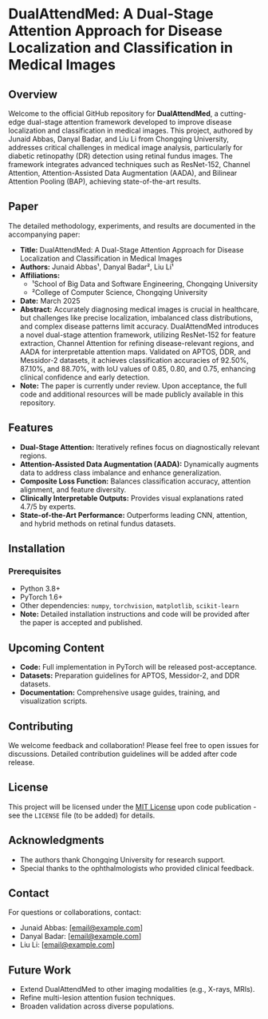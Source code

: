 # DualAttendMed: A Dual-Stage Attention Approach for Disease Localization and Classification in Medical Images

## Overview
Welcome to the official GitHub repository for **DualAttendMed**, a cutting-edge dual-stage attention framework developed to improve disease localization and classification in medical images. This project, authored by Junaid Abbas, Danyal Badar, and Liu Li from Chongqing University, addresses critical challenges in medical image analysis, particularly for diabetic retinopathy (DR) detection using retinal fundus images. The framework integrates advanced techniques such as ResNet-152, Channel Attention, Attention-Assisted Data Augmentation (AADA), and Bilinear Attention Pooling (BAP), achieving state-of-the-art results.

## Paper
The detailed methodology, experiments, and results are documented in the accompanying paper:
- **Title:** DualAttendMed: A Dual-Stage Attention Approach for Disease Localization and Classification in Medical Images
- **Authors:** Junaid Abbas¹, Danyal Badar², Liu Li¹
- **Affiliations:** 
  - ¹School of Big Data and Software Engineering, Chongqing University
  - ²College of Computer Science, Chongqing University
- **Date:** March 2025
- **Abstract:** Accurately diagnosing medical images is crucial in healthcare, but challenges like precise localization, imbalanced class distributions, and complex disease patterns limit accuracy. DualAttendMed introduces a novel dual-stage attention framework, utilizing ResNet-152 for feature extraction, Channel Attention for refining disease-relevant regions, and AADA for interpretable attention maps. Validated on APTOS, DDR, and Messidor-2 datasets, it achieves classification accuracies of 92.50%, 87.10%, and 88.70%, with IoU values of 0.85, 0.80, and 0.75, enhancing clinical confidence and early detection.
- **Note:** The paper is currently under review. Upon acceptance, the full code and additional resources will be made publicly available in this repository.

## Features
- **Dual-Stage Attention:** Iteratively refines focus on diagnostically relevant regions.
- **Attention-Assisted Data Augmentation (AADA):** Dynamically augments data to address class imbalance and enhance generalization.
- **Composite Loss Function:** Balances classification accuracy, attention alignment, and feature diversity.
- **Clinically Interpretable Outputs:** Provides visual explanations rated 4.7/5 by experts.
- **State-of-the-Art Performance:** Outperforms leading CNN, attention, and hybrid methods on retinal fundus datasets.

## Installation
### Prerequisites
- Python 3.8+
- PyTorch 1.6+
- Other dependencies: `numpy`, `torchvision`, `matplotlib`, `scikit-learn`
- **Note:** Detailed installation instructions and code will be provided after the paper is accepted and published.

## Upcoming Content
- **Code:** Full implementation in PyTorch will be released post-acceptance.
- **Datasets:** Preparation guidelines for APTOS, Messidor-2, and DDR datasets.
- **Documentation:** Comprehensive usage guides, training, and visualization scripts.

## Contributing
We welcome feedback and collaboration! Please feel free to open issues for discussions. Detailed contribution guidelines will be added after code release.

## License
This project will be licensed under the [MIT License](LICENSE) upon code publication - see the `LICENSE` file (to be added) for details.

## Acknowledgments
- The authors thank Chongqing University for research support.
- Special thanks to the ophthalmologists who provided clinical feedback.

## Contact
For questions or collaborations, contact:
- Junaid Abbas: [email@example.com]
- Danyal Badar: [email@example.com]
- Liu Li: [email@example.com]

## Future Work
- Extend DualAttendMed to other imaging modalities (e.g., X-rays, MRIs).
- Refine multi-lesion attention fusion techniques.
- Broaden validation across diverse populations.
